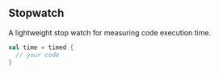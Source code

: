 ## Stopwatch

A lightweight stop watch for measuring code execution time.

```scala
val time = timed {
  // your code
}
```
